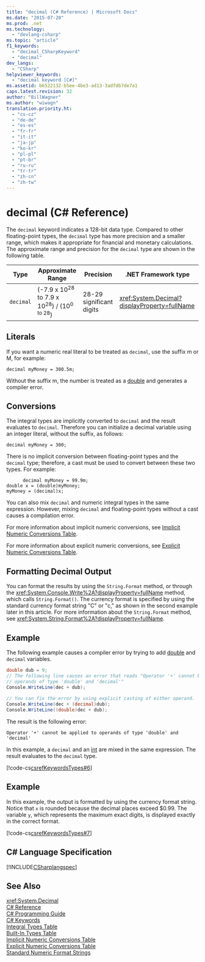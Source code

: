 ```yaml
---
title: "decimal (C# Reference) | Microsoft Docs"
ms.date: "2015-07-20"
ms.prod: .net
ms.technology: 
  - "devlang-csharp"
ms.topic: "article"
f1_keywords: 
  - "decimal_CSharpKeyword"
  - "decimal"
dev_langs: 
  - "CSharp"
helpviewer_keywords: 
  - "decimal keyword [C#]"
ms.assetid: b6522132-b5ee-4be3-ad13-3adfdb7de7a1
caps.latest.revision: 32
author: "BillWagner"
ms.author: "wiwagn"
translation.priority.ht: 
  - "cs-cz"
  - "de-de"
  - "es-es"
  - "fr-fr"
  - "it-it"
  - "ja-jp"
  - "ko-kr"
  - "pl-pl"
  - "pt-br"
  - "ru-ru"
  - "tr-tr"
  - "zh-cn"
  - "zh-tw"
---
```

# decimal (C# Reference)
The `decimal` keyword indicates a 128-bit data type. Compared to other floating-point types, the `decimal` type has more precision and a smaller range, which makes it appropriate for financial and monetary calculations. The approximate range and precision for the `decimal` type are shown in the following table.  
  
|Type|Approximate Range|Precision|.NET Framework type|  
|----------|-----------------------|---------------|-------------------------|  
|`decimal`|(-7.9 x 10<sup>28</sup> to 7.9 x 10<sup>28</sup>) / (10<sup>0 to 28</sup>)|28-29 significant digits|<xref:System.Decimal?displayProperty=fullName>|  
  
## Literals  
 If you want a numeric real literal to be treated as `decimal`, use the suffix m or M, for example:  
  
```  
decimal myMoney = 300.5m;  
```  
  
 Without the suffix m, the number is treated as a [double](../../../csharp/language-reference/keywords/double.md) and generates a compiler error.  
  
## Conversions  
 The integral types are implicitly converted to `decimal` and the result evaluates to `decimal`. Therefore you can initialize a decimal variable using an integer literal, without the suffix, as follows:  
  
```  
decimal myMoney = 300;  
```  
  
 There is no implicit conversion between floating-point types and the `decimal` type; therefore, a cast must be used to convert between these two types. For example:  
  
```  
      decimal myMoney = 99.9m;  
double x = (double)myMoney;  
myMoney = (decimal)x;  
```  
  
 You can also mix `decimal` and numeric integral types in the same expression. However, mixing `decimal` and floating-point types without a cast causes a compilation error.  
  
 For more information about implicit numeric conversions, see [Implicit Numeric Conversions Table](../../../csharp/language-reference/keywords/implicit-numeric-conversions-table.md).  
  
 For more information about explicit numeric conversions, see [Explicit Numeric Conversions Table](../../../csharp/language-reference/keywords/explicit-numeric-conversions-table.md).  
  
## Formatting Decimal Output  
 You can format the results by using the `String.Format` method, or through the <xref:System.Console.Write%2A?displayProperty=fullName> method, which calls `String.Format()`. The currency format is specified by using the standard currency format string "C" or "c," as shown in the second example later in this article. For more information about the `String.Format` method, see <xref:System.String.Format%2A?displayProperty=fullName>.  
  
## Example  
 The following example causes a compiler error by trying to add [double](../../../csharp/language-reference/keywords/double.md) and `decimal` variables.  
  
```csharp  
double dub = 9;  
// The following line causes an error that reads "Operator '+' cannot be applied to   
// operands of type 'double' and 'decimal'"  
Console.WriteLine(dec + dub);   
  
// You can fix the error by using explicit casting of either operand.  
Console.WriteLine(dec + (decimal)dub);  
Console.WriteLine((double)dec + dub);  
```  
  
 The result is the following error:  
  
 `Operator '+' cannot be applied to operands of type 'double' and 'decimal'`  
  
 In this example, a `decimal` and an [int](../../../csharp/language-reference/keywords/int.md) are mixed in the same expression. The result evaluates to the `decimal` type.  
  
 [!code-cs[csrefKeywordsTypes#6](../../../csharp/language-reference/keywords/codesnippet/CSharp/decimal_1.cs)]  
  
## Example  
 In this example, the output is formatted by using the currency format string. Notice that `x` is rounded because the decimal places exceed $0.99. The variable `y`, which represents the maximum exact digits, is displayed exactly in the correct format.  
  
 [!code-cs[csrefKeywordsTypes#7](../../../csharp/language-reference/keywords/codesnippet/CSharp/decimal_2.cs)]  
  
## C# Language Specification  
 [!INCLUDE[CSharplangspec](~/includes/csharplangspec-md.md)]  
  
## See Also  
 <xref:System.Decimal>   
 [C# Reference](../../../csharp/language-reference/index.md)   
 [C# Programming Guide](../../../csharp/programming-guide/index.md)   
 [C# Keywords](../../../csharp/language-reference/keywords/index.md)   
 [Integral Types Table](../../../csharp/language-reference/keywords/integral-types-table.md)   
 [Built-In Types Table](../../../csharp/language-reference/keywords/built-in-types-table.md)   
 [Implicit Numeric Conversions Table](../../../csharp/language-reference/keywords/implicit-numeric-conversions-table.md)   
 [Explicit Numeric Conversions Table](../../../csharp/language-reference/keywords/explicit-numeric-conversions-table.md)   
 [Standard Numeric Format Strings](../../../standard/base-types/standard-numeric-format-strings.md)
